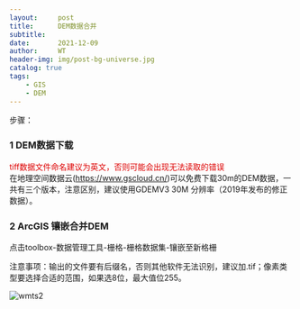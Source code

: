 ```yaml
---
layout:     post
title:      DEM数据合并
subtitle:   
date:       2021-12-09
author:     WT
header-img: img/post-bg-universe.jpg
catalog: true
tags:
    - GIS  
    - DEM      
---
```

     
步骤：  
###  1 DEM数据下载 
<font color="#dd0000">tiff数据文件命名建议为英文，否则可能会出现无法读取的错误</font>   
在地理空间数据云(https://www.gscloud.cn/)可以免费下载30m的DEM数据，一共有三个版本，注意区别，建议使用GDEMV3 30M 分辨率（2019年发布的修正数据）。

### 2 ArcGIS 镶嵌合并DEM
点击toolbox-数据管理工具-栅格-栅格数据集-镶嵌至新格栅  

注意事项：输出的文件要有后缀名，否则其他软件无法识别，建议加.tif；像素类型要选择合适的范围，如果选8位，最大值位255。
          

![wmts2](http://www.spatial.pro/img/DEM_ArcGIS_Mosaic.png)


